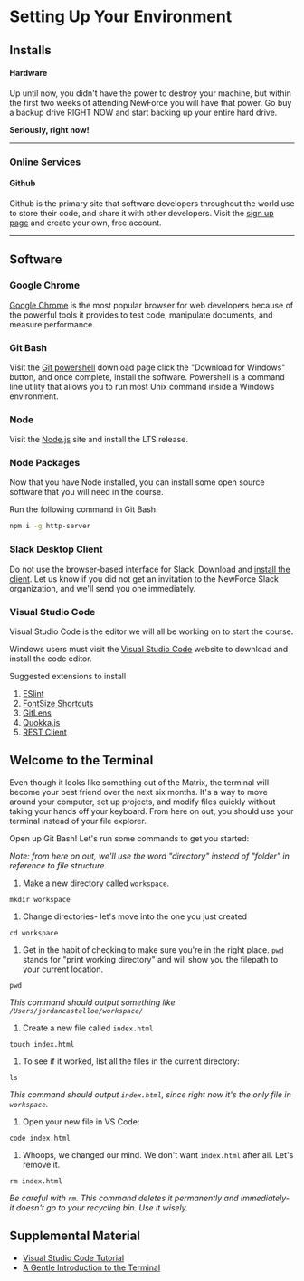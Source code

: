 # Setting Up Your Environment

## Installs
#### Hardware

Up until now, you didn't have the power to destroy your machine, but within the first two weeks of attending NewForce you will have that power. Go buy a backup drive RIGHT NOW and start backing up your entire hard drive.

**Seriously, right now!**

---

### Online Services

#### Github

Github is the primary site that software developers throughout the world use to store their code, and share it with other developers. Visit the [sign up page](https://github.com/join) and create your own, free account.

---


## Software

### Google Chrome

[Google Chrome](https://www.google.com/chrome/browser/desktop/index.html) is the most popular browser for web developers because of the powerful tools it provides to test code, manipulate documents, and measure performance.


### Git Bash

Visit the [Git powershell](http://www.git-scm.com/downloads) download page click the "Download for Windows" button, and once complete, install the software. Powershell is a command line utility that allows you to run most Unix command inside a Windows environment.

### Node

Visit the [Node.js](https://www.nodejs.org) site and install the LTS release.

### Node Packages

Now that you have Node installed, you can install some open source software that you will need in the course.

Run the following command in Git Bash.

```sh
npm i -g http-server
```

### Slack Desktop Client

Do not use the browser-based interface for Slack. Download and [install the client](https://slack.com/downloads). Let us know if you did not get an invitation to the NewForce Slack organization, and we'll send you one immediately.

### Visual Studio Code

Visual Studio Code is the editor we will all be working on to start the course.

Windows users must visit the [Visual Studio Code](https://code.visualstudio.com/) website to download and install the code editor.

Suggested extensions to install

1. [ESlint](https://marketplace.visualstudio.com/items?itemName=dbaeumer.vscode-eslint)
1. [FontSize Shortcuts](https://marketplace.visualstudio.com/items?itemName=fosshaas.fontsize-shortcuts)
1. [GitLens](https://marketplace.visualstudio.com/items?itemName=eamodio.gitlens)
1. [Quokka.js](https://marketplace.visualstudio.com/items?itemName=WallabyJs.quokka-vscode)
1. [REST Client](https://marketplace.visualstudio.com/items?itemName=humao.rest-client)


## Welcome to the Terminal

Even though it looks like something out of the Matrix, the terminal will become your best friend over the next six months. It's a way to move around your computer, set up projects, and modify files quickly without taking your hands off your keyboard. From here on out, you should use your terminal instead of your file explorer.

Open up Git Bash! Let's run some commands to get you started:

*Note: from here on out, we'll use the word "directory" instead of "folder" in reference to file structure.*

1. Make a new directory called `workspace`. 
```
mkdir workspace
```

1. Change directories- let's move into the one you just created
```
cd workspace
```

1. Get in the habit of checking to make sure you're in the right place. `pwd` stands for "print working directory" and will show you the filepath to your current location.
```
pwd
```
*This command should output something like `/Users/jordancastelloe/workspace/`*

1. Create a new file called `index.html`
```
touch index.html
```

1. To see if it worked, list all the files in the current directory:
```
ls
```
*This command should output `index.html`, since right now it's the only file in `workspace`.*

1. Open your new file in VS Code:
```
code index.html
```

1. Whoops, we changed our mind. We don't want `index.html` after all. Let's remove it.
```
rm index.html
```
*Be careful with `rm`. This command deletes it permanently and immediately- it doesn't go to your recycling bin. Use it wisely.*




## Supplemental Material

- [Visual Studio Code Tutorial](https://www.youtube.com/watch?v=VqCgcpAypFQ)
- [A Gentle Introduction to the Terminal](https://computers.tutsplus.com/tutorials/navigating-the-terminal-a-gentle-introduction--mac-3855)
